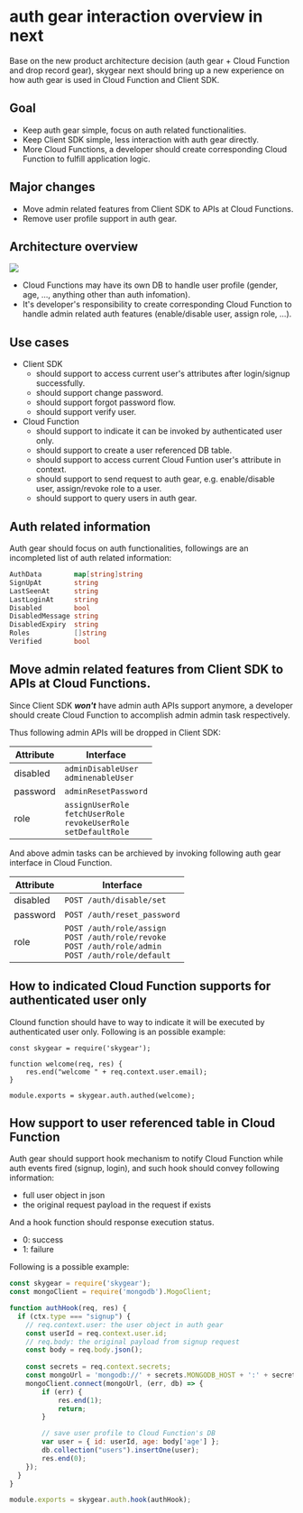 # auth gear interaction overview in next

Base on the new product architecture decision (auth gear + Cloud Function and drop record gear), skygear next should bring up a new experience on how auth gear is used in Cloud Function and Client SDK.

## Goal

* Keep auth gear simple, focus on auth related functionalities.
* Keep Client SDK simple, less interaction with auth gear directly.
* More Cloud Functions, a developer should create corresponding Cloud Function to fulfill application logic.

## Major changes

* Move admin related features from Client SDK to APIs at Cloud Functions.
* Remove user profile support in auth gear.

## Architecture overview

![](https://i.imgur.com/qg4Q2bh.png)

- Cloud Functions may have its own DB to handle user profile (gender, age, ..., anything other than auth infomation).
- It's developer's responsibility to create corresponding Cloud Function to handle admin related auth features (enable/disable user, assign role, ...).

## Use cases

* Client SDK
    * should support to access current user's attributes after login/signup successfully.
    * should support change password.
    * should support forgot password flow.
    * should support verify user.
* Cloud Function
    * should support to indicate it can be invoked by authenticated user only.
    * should support to create a user referenced DB table.
    * should support to access current Cloud Funtion user's attribute in context.
    * should support to send request to auth gear, e.g. enable/disable user, assign/revoke role to a user.
    * should support to query users in auth gear.

## Auth related information

Auth gear should focus on auth functionalities, followings are an incompleted list of auth related information:

```go
AuthData        map[string]string
SignUpAt        string
LastSeenAt      string
LastLoginAt     string
Disabled        bool
DisabledMessage string
DisabledExpiry  string
Roles           []string
Verified        bool
```

## Move admin related features from Client SDK to APIs at Cloud Functions.

Since Client SDK _**won't**_ have admin auth APIs support anymore, a developer should create Cloud Function to accomplish admin admin task respectively.

Thus following admin APIs will be dropped in Client SDK:

| Attribute | Interface |
| -------- | -------- |
| disabled | `adminDisableUser`<br/>`adminenableUser` |
| password | `adminResetPassword` |
| role | `assignUserRole`<br/>`fetchUserRole`<br/>`revokeUserRole`<br/>`setDefaultRole` |

And above admin tasks can be archieved by invoking following auth gear interface in Cloud Function.

| Attribute | Interface |
| -------- | -------- |
| disabled | `POST /auth/disable/set` |
| password | `POST /auth/reset_password` |
| role | `POST /auth/role/assign`<br/>`POST /auth/role/revoke`<br/>`POST /auth/role/admin`<br/>`POST /auth/role/default` |

## How to indicated Cloud Function supports for authenticated user only

Clound function should have to way to indicate it will be executed by authenticated user only. Following is an possible example:

```javascript=
const skygear = require('skygear');

function welcome(req, res) {
    res.end("welcome " + req.context.user.email);
}

module.exports = skygear.auth.authed(welcome);
```

## How support to user referenced table in Cloud Function

Auth gear should support hook mechanism to notify Cloud Function while auth events fired (signup, login), and such hook should convey following information:

- full user object in json
- the original request payload in the request if exists

And a hook function should response execution status.

- 0: success
- 1: failure

Following is a possible example:

```javascript
const skygear = require('skygear');
const mongoClient = require('mongodb').MogoClient;

function authHook(req, res) {
  if (ctx.type === "signup") {
    // req.context.user: the user object in auth gear
    const userId = req.context.user.id;
    // req.body: the original payload from signup request
    const body = req.body.json();
    
    const secrets = req.context.secrets;
    const mongoUrl = 'mongodb://' + secrets.MONGODB_HOST + ':' + secrets.MONGODB_PORT + '/' + secrets.MONGODB_DBNAME;
    mongoClient.connect(mongoUrl, (err, db) => {
        if (err) {
            res.end(1);
            return;
        }

        // save user profile to Cloud Function's DB
        var user = { id: userId, age: body['age'] };
        db.collection("users").insertOne(user);
        res.end(0);
    });
  }
}

module.exports = skygear.auth.hook(authHook);
```
